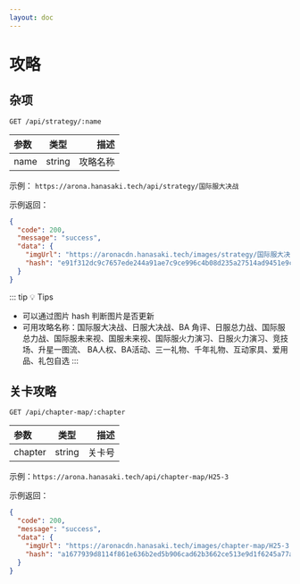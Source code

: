 ```yaml
---
layout: doc
---
```


# 攻略

## 杂项

`GET /api/strategy/:name`

| 参数 | 类型   |     描述 |
| :--- | ------ | -------: |
| name | string | 攻略名称 |

示例： `https://arona.hanasaki.tech/api/strategy/国际服大决战`

示例返回：

```json
{
  "code": 200,
  "message": "success",
  "data": {
    "imgUrl": "https://aronacdn.hanasaki.tech/images/strategy/国际服大决战.png",
    "hash": "e91f312dc9c7657ede244a91ae7c9ce996c4b08d235a27514ad9451e9c41a8bf"
  }
}
```

::: tip :bulb: Tips

- 可以通过图片 hash 判断图片是否更新
- 可用攻略名称：国际服大决战、日服大决战、BA 角评、日服总力战、国际服总力战、国际服未来视、国服未来视、国际服火力演习、日服火力演习、竞技场、升星一图流、
  BA人权、BA活动、三一礼物、千年礼物、互动家具、爱用品、礼包自选
  :::

## 关卡攻略

`GET /api/chapter-map/:chapter`

| 参数    | 类型   |   描述 |
| :------ | ------ | -----: |
| chapter | string | 关卡号 |

示例：`https://arona.hanasaki.tech/api/chapter-map/H25-3`

示例返回：

```json
{
  "code": 200,
  "message": "success",
  "data": {
    "imgUrl": "https://aronacdn.hanasaki.tech/images/chapter-map/H25-3.webp",
    "hash": "a1677939d8114f861e636b2ed5b906cad62b3662ce513e9d1f6245a77abc79c1"
  }
}
```
